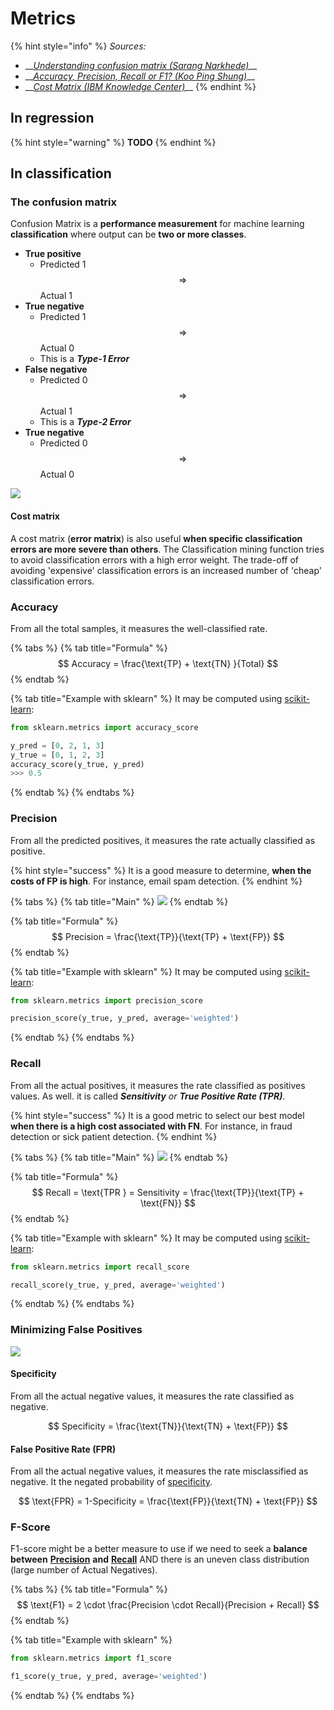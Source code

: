 # Metrics

{% hint style="info" %}
_Sources:_

* \_\_[_Understanding confusion matrix \(Sarang Narkhede\)_](https://towardsdatascience.com/understanding-confusion-matrix-a9ad42dcfd62)\_\_
* \_\_[_Accuracy, Precision, Recall or F1? \(Koo Ping Shung\)_](https://towardsdatascience.com/accuracy-precision-recall-or-f1-331fb37c5cb9)\_\_
* \_\_[_Cost Matrix \(IBM Knowledge Center\)_](https://www.ibm.com/support/knowledgecenter/da/SSEPGG_9.7.0/com.ibm.im.model.doc/c_cost_matrix.html)\_\_
{% endhint %}

## In regression

{% hint style="warning" %}
**TODO**
{% endhint %}

## In classification

### The confusion matrix

Confusion Matrix is a **performance measurement** for machine learning **classification** where output can be **two or more classes**.

* **True positive**
  * Predicted 1 $$\Rightarrow$$ Actual 1
* **True negative**
  * Predicted 1 $$\Rightarrow$$ Actual 0
  * This is a _**Type-1 Error**_
* **False negative**
  * Predicted 0 $$\Rightarrow$$ Actual 1
  * This is a _**Type-2 Error**_
* **True negative**
  * Predicted 0 $$\Rightarrow$$ Actual 0

![](../../.gitbook/assets/image%20%2863%29.png)

#### Cost matrix

A cost matrix \(**error matrix**\) is also useful **when specific classification errors are more severe than others**. The Classification mining function tries to avoid classification errors with a high error weight. The trade-off of avoiding 'expensive' classification errors is an increased number of 'cheap' classification errors.

### Accuracy

From all the total samples, it measures the well-classified rate.

{% tabs %}
{% tab title="Formula" %}
$$
Accuracy = \frac{\text{TP} + \text{TN} }{Total}
$$
{% endtab %}

{% tab title="Example with sklearn" %}
It may be computed using [scikit-learn](https://scikit-learn.org/stable/modules/generated/sklearn.metrics.accuracy_score.html):

```python
from sklearn.metrics import accuracy_score

y_pred = [0, 2, 1, 3]
y_true = [0, 1, 2, 3]
accuracy_score(y_true, y_pred)
>>> 0.5
```
{% endtab %}
{% endtabs %}

### Precision

From all the predicted positives, it measures the rate actually classified as positive.

{% hint style="success" %}
It is a good measure to determine, **when the costs of FP is high**. For instance, email spam detection.
{% endhint %}

{% tabs %}
{% tab title="Main" %}
![](../../.gitbook/assets/image%20%2860%29.png)
{% endtab %}

{% tab title="Formula" %}
$$
Precision = \frac{\text{TP}}{\text{TP} + \text{FP}}
$$
{% endtab %}

{% tab title="Example with sklearn" %}
It may be computed using [scikit-learn](https://scikit-learn.org/stable/modules/generated/sklearn.metrics.precision_score.html):

```python
from sklearn.metrics import precision_score

precision_score(y_true, y_pred, average='weighted')
```
{% endtab %}
{% endtabs %}

### Recall

 From all the actual positives, it measures the rate classified as positives values. As well. it is called _**Sensitivity** or **True Positive Rate \(TPR\)**_.

{% hint style="success" %}
It is a good metric to select our best model **when there is a high cost associated with FN**. For instance, in fraud detection or sick patient detection.
{% endhint %}

{% tabs %}
{% tab title="Main" %}
![](../../.gitbook/assets/image%20%2898%29.png)
{% endtab %}

{% tab title="Formula" %}
$$
Recall = \text{TPR } = Sensitivity = \frac{\text{TP}}{\text{TP} + \text{FN}}
$$
{% endtab %}

{% tab title="Example with sklearn" %}
It may be computed using [scikit-learn](https://scikit-learn.org/stable/modules/generated/sklearn.metrics.recall_score.html):

```python
from sklearn.metrics import recall_score

recall_score(y_true, y_pred, average='weighted')
```
{% endtab %}
{% endtabs %}

### Minimizing False Positives

![](../../.gitbook/assets/image%20%2811%29.png)

#### Specificity

From all the actual negative values, it measures the rate classified as negative.

$$
Specificity = \frac{\text{TN}}{\text{TN} + \text{FP}}
$$

#### False Positive Rate \(FPR\)

From all the actual negative values, it measures the rate misclassified as negative. It the negated probability of [specificity](metrics.md#specificity).

$$
\text{FPR} = 1-Specificity = \frac{\text{FP}}{\text{TN} + \text{FP}}
$$

### F-Score

F1-score might be a better measure to use if we need to seek a **balance between** [**Precision**](metrics.md#precision) **and** [**Recall**](metrics.md#recall) AND there is an uneven class distribution \(large number of Actual Negatives\).

{% tabs %}
{% tab title="Formula" %}
$$
\text{F1} = 2 \cdot \frac{Precision \cdot Recall}{Precision + Recall}
$$
{% endtab %}

{% tab title="Example with sklearn" %}
```python
from sklearn.metrics import f1_score

f1_score(y_true, y_pred, average='weighted')
```
{% endtab %}
{% endtabs %}




